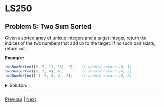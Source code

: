 # LS250
## Problem 5: Two Sum Sorted

Given a sorted array of unique integers and a target integer, return the indices of the two numbers that add up to the target. If no such pair exists, return null.

**Example:**
```javascript
twoSumSorted([2, 7, 11, 15], 9);   // should return [0, 1]
twoSumSorted([2, 3, 4], 6);        // should return [0, 2]
twoSumSorted([-1, 0, 3, 4], 2);    // should return [0, 2]
```

<details>
<summary>Solution:</summary>

```javascript
function twoSumSorted(nums, target) {
  let left = 0;
  let right = nums.length - 1;
  
  while (left < right) {
    const sum = nums[left] + nums[right];
    
    if (sum === target) {
      return [left, right];
    } else if (sum < target) {
      left++;
    } else {
      right--;
    }
  }
  
  return null;
}
```

**Algorithm Explanation:**

1. **Two-pointer approach**: Use left and right pointers at the start and end of the array
2. **Compare sum to target**:
   - If `sum === target`: Found the pair, return indices
   - If `sum < target`: Need larger sum, move left pointer right
   - If `sum > target`: Need smaller sum, move right pointer left
3. **Continue until pointers meet**: If no pair found, return null

**Time Complexity:** O(n) - Each element is visited at most once
**Space Complexity:** O(1) - Only using two pointer variables

**Why this works:**
Since the array is sorted, we can use the two-pointer technique to efficiently find the pair without needing extra space for a hash map.

</details>

---

[Previous](04.md) | [Next](06.md)